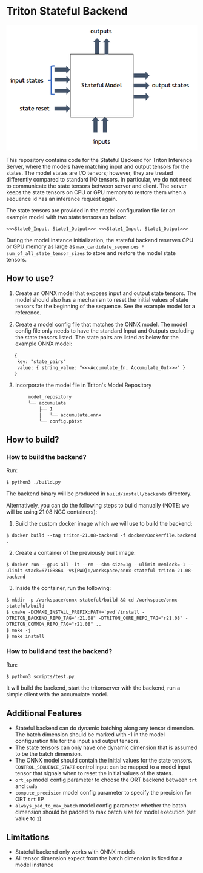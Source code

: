 # Triton Stateful Backend
![alt text](stateful_backend.png)

This repository contains code for the Stateful Backend for Triton Inference Server, where the models have matching input and output tensors for the states. The model states are I/O tensors; however, they are treated differently compared to standard I/O tensors. In particular, we do not need to communicate the state tensors between server and client. The server keeps the state tensors on CPU or GPU memory to restore them when a sequence id has an inference request again.

The state tensors are provided in the model configuration file for an example model with two state tensors as below:
```
<<<State0_Input, State1_Output>>> <<<State1_Input, State1_Output>>>   
```

During the model instance initialization, the stateful backend reserves CPU or GPU memory as large as `max_candidate_sequences * sum_of_all_state_tensor_sizes` to store and restore the model state tensors. 

## How to use?
1. Create an ONNX model that exposes input and output state tensors. The model
   should also has a mechanism to reset the initial values of state tensors for
   the beginning of the sequence. See the example model for a reference.
 

2. Create a model config file that matches the ONNX model. The model config file
   only needs to have the standard Input and Outputs excluding the state tensors
   listed. The state pairs are listed as below for the example ONNX model:

```
   {
    key: "state_pairs"
    value: { string_value: "<<<Accumulate_In, Accumulate_Out>>>" }
   }
```

3. Incorporate the model file in Triton's Model Repository

```
        model_repository
        └── accumulate
            ├── 1
            │   └── accumulate.onnx
            └── config.pbtxt

```

## How to build?
### How to build the backend?
Run:
```
$ python3 ./build.py
```
The backend binary will be produced in `build/install/backends` directory.

Alternatively, you can do the following steps to build manually (NOTE: we will be using 21.08 NGC containers):
1. Build the custom docker image which we will use to build the backend:
```
$ docker build --tag triton-21.08-backend -f docker/Dockerfile.backend .
```

2. Create a container of the previously built image:
```
$ docker run --gpus all -it --rm --shm-size=1g --ulimit memlock=-1 --ulimit stack=67108864 -v${PWD}:/workspace/onnx-stateful triton-21.08-backend
```

3. Inside the container, run the following:
```
$ mkdir -p /workspace/onnx-stateful/build && cd /workspace/onnx-stateful/build
$ cmake -DCMAKE_INSTALL_PREFIX:PATH=`pwd`/install -DTRITON_BACKEND_REPO_TAG="r21.08" -DTRITON_CORE_REPO_TAG="r21.08" -DTRITON_COMMON_REPO_TAG="r21.08" ..
$ make -j
$ make install
```

### How to build and test the backend?
Run: 
```
$ python3 scripts/test.py
```
It will build the backend, start the tritonserver with the backend, run a simple client with the accumulate model.

## Additional Features 
* Stateful backend can do dynamic batching along any tensor dimension. The batch dimension should be marked with -1 in the model configuration file for the input and output tensors. 
* The state tensors can only have one dynamic dimension that is assumed to be the batch dimension. 
* The ONNX model should contain the initial values for the state tensors. `CONTROL_SEQUENCE_START` control input can be mapped to a model input tensor that signals when to reset the initial values of the states.
* `ort_ep` model config parameter to choose the ORT backend between `trt` and `cuda`
* `compute_precision` model config parameter to specify the precision for ORT `trt` EP
* `always_pad_to_max_batch` model config parameter whether the batch dimension should be padded to max batch size for model execution (set value to `1`)


## Limitations
* Stateful backend only works with ONNX models
* All tensor dimension expect from the batch dimension is fixed for a model instance
